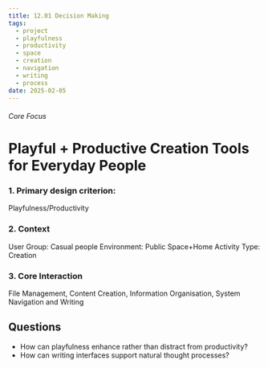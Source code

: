 ```yaml
---
title: 12.01 Decision Making
tags:
  - project
  - playfulness
  - productivity
  - space
  - creation
  - navigation
  - writing
  - process
date: 2025-02-05
---
```

###### Core Focus
# Playful + Productive Creation Tools for Everyday People


### 1. Primary design criterion:
Playfulness/Productivity

### 2. Context
User Group: Casual people
Environment: Public Space+Home
Activity Type: Creation

### 3. Core Interaction
File Management, Content Creation, Information Organisation, System Navigation and Writing

## Questions
- How can playfulness enhance rather than distract from productivity?
- How can writing interfaces support natural thought processes?